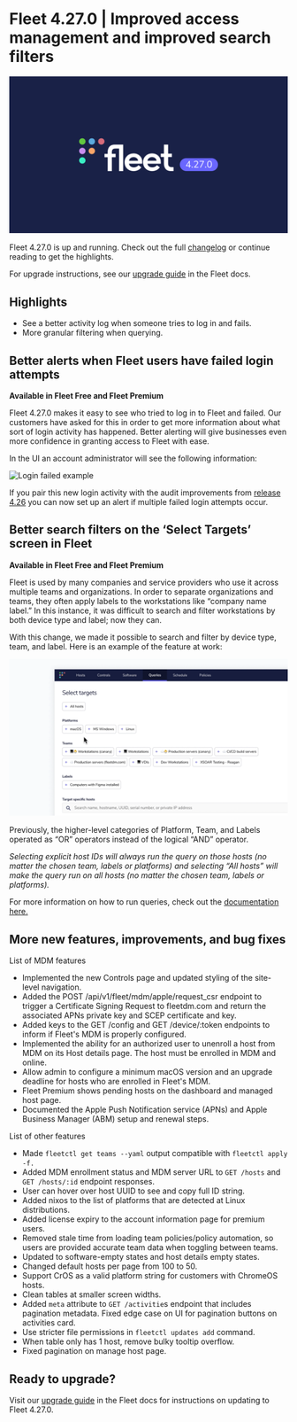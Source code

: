 # Fleet 4.27.0 | Improved access management and improved search filters

![Fleet 4.27.0](../website/assets/images/articles/fleet-4.27.0-1600x900@2x.png)

Fleet 4.27.0 is up and running. Check out the full [changelog](https://github.com/fleetdm/fleet/releases/tag/fleet-v4.27.0) or continue reading to get the highlights.

For upgrade instructions, see our [upgrade guide](https://fleetdm.com/docs/deploying/upgrading-fleet) in the Fleet docs.

## Highlights

- See a better activity log when someone tries to log in and fails.
- More granular filtering when querying.

## Better alerts when Fleet users have failed login attempts
**Available in Fleet Free and Fleet Premium**

Fleet 4.27.0 makes it easy to see who tried to log in to Fleet and failed. Our customers have asked for this in order to get more information about what sort of login activity has happened. Better alerting will give businesses even more confidence in granting access to Fleet with ease.

In the UI an account administrator will see the following information:

![Login failed example](../website/assets/images/articles/fleet-4-27-0-add-failed-login-activity-type-800x450@2x.jpg)

If you pair this new login activity with the audit improvements from [release 4.26](https://fleetdm.com/releases/fleet-4.26.0) you can now set up an alert if multiple failed login attempts occur. 

## Better search filters on the ‘Select Targets’ screen in Fleet

**Available in Fleet Free and Fleet Premium**

Fleet is used by many companies and service providers who use it across multiple teams and organizations. In order to separate organizations and teams, they often apply labels to the workstations like “company name label.” In this instance, it was difficult to search and filter workstations by both device type and label; now they can. 

With this change, we made it possible to search and filter by device type, team, and label. Here is an example of the feature at work:

![Better search example](../website/assets/images/articles/fleet-4-27-0-update-select-targets-filters-800x450@2x.gif)

Previously, the higher-level categories of Platform, Team, and Labels operated as “OR” operators instead of the logical “AND” operator. 

_Selecting explicit host IDs will always run the query on those hosts (no matter the chosen team, labels or platforms) and selecting “All hosts” will make the query run on all hosts (no matter the chosen team, labels or platforms)._

For more information on how to run queries, check out the [documentation here.](https://fleetdm.com/docs/using-fleet/fleet-ui#run-a-query)

## More new features, improvements, and bug fixes

List of MDM features

- Implemented the new Controls page and updated styling of the site-level navigation.
- Added the POST /api/v1/fleet/mdm/apple/request_csr endpoint to trigger a Certificate Signing Request to fleetdm.com and return the associated APNs private key and SCEP certificate and key.
- Added keys to the GET /config and GET /device/:token endpoints to inform if Fleet's MDM is properly configured.
- Implemented the ability for an authorized user to unenroll a host from MDM on its Host details page. The host must be enrolled in MDM and online.
- Allow admin to configure a minimum macOS version and an upgrade deadline for hosts who are enrolled in Fleet's MDM.
- Fleet Premium shows pending hosts on the dashboard and managed host page.
- Documented the Apple Push Notification service (APNs) and Apple Business Manager (ABM) setup and renewal steps.

List of other features

- Made `fleetctl get teams --yaml` output compatible with `fleetctl apply -f.`
- Added MDM enrollment status and MDM server URL to `GET /hosts` and `GET /hosts/:id` endpoint responses.
- User can hover over host UUID to see and copy full ID string.
- Added nixos to the list of platforms that are detected at Linux distributions.
- Added license expiry to the account information page for premium users.
- Removed stale time from loading team policies/policy automation, so users are provided accurate team data when toggling between teams.
- Updated to software-empty states and host details empty states.
- Changed default hosts per page from 100 to 50.
- Support CrOS as a valid platform string for customers with ChromeOS hosts.
- Clean tables at smaller screen widths.
- Added `meta` attribute to `GET /activitie`s endpoint that includes pagination metadata. Fixed edge case
on UI for pagination buttons on activities card.
- Use stricter file permissions in `fleetctl updates add` command.
- When table only has 1 host, remove bulky tooltip overflow.
- Fixed pagination on manage host page.
## Ready to upgrade?
Visit our [upgrade guide](https://fleetdm.com/docs/deploying/upgrading-fleet) in the Fleet docs for instructions on updating to Fleet 4.27.0.

<meta name="category" value="releases">
<meta name="authorFullName" value="Noah Talerman">
<meta name="authorGitHubUsername" value="noahtalerman">
<meta name="publishedOn" value="2023-02-06">
<meta name="articleTitle" value="Fleet 4.27.0 | Improved access management and improved search filters">
<meta name="articleImageUrl" value="../website/assets/images/articles/fleet-4.27.0-1600x900@2x.png">
